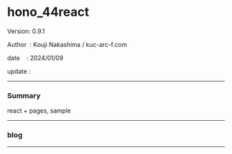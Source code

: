 ﻿# hono_44react

 Version: 0.9.1

 Author  : Kouji Nakashima / kuc-arc-f.com

 date    : 2024/01/09

 update  :

***
### Summary

react + pages, sample

***
### blog 


***

